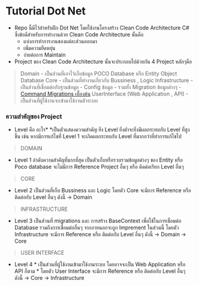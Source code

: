# Tutorial Dot Net
  * Repo  นี้มีไว้สำหรับฝึก Dot  Net  โดยใช้งานโครงสร้าง Clean Code Architecture C# ซึ่งข้อดีสำหรับการทำงานด้วย  Clean Code  Architecture นั้นคือ
    * แบ่งการทำการงานของแต่ละส่วนออกมา
    * เพิ่มความยืดหยุ่น
    * ง่ายต่อการ  Maintain
  * Project ของ Clean Code Architecture นั้นจะประกอบไปด้วยกัน  4 Project หลักๆคือ
  > Domain
            -  เป็นส่วนที่เอาไว้เก็บข้อมูล POCO Database หรือ Entity Object Database
> Core
            - เป็นส่วนที่ทำงานเกี่ยวกับ  Bussiness  , Logic 
> Infrastructure
            - เป็นส่วนที่เชื่อมต่อกับฐานข้อมูล
            - Config ข้อมูล
            - รวมทั้ง Migration ข้อมูลต่างๆ
            - [Command Migrations เบื้องต้น](https://github.com/Suphanat-th/TutorialDotNet/blob/main/Migration.md "[Command Migrations เบื้องต้น]")
> UserInterface (Web  Application , API)
            - เป็นส่วนที่ผู้ใช้งานจะเข้ามาใช้งานตัวระบบ

### ความสำคัญของ Project
  * Level คือ อะไร*
    *เป็นตัวแสดงความสำคัญ ยิ่ง  Level ยิ่งต่ำจะยิ่งมีผลกระทบกับ  Level ที่สูงขึ้น เช่น หากมีการแก้ไขที่ Level 1  จะเกิดผลกระทบกับ Level ที่มากกว่าที่ทำการแก้ไขไป

> DOMAIN
* Level 1
      ลำดับความสำคัญที่มากที่สุด เป็นตัวเก็บหรือรวบรวมข้อมูลต่างๆ ของ Entity หรือ Poco database
      จะไม่มีการ Reference Project อื่นๆ หรือ ติดต่อเรียก Level  อื่นๆ

> CORE
* Level 2
      เป็นส่วนที่เก็บ Bussiness และ Logic
      โดยตัว Core  จะมีการ Reference หรือ ติดต่อกับ  Level  อื่นๆ ดังนี้
       -> Domain

> INFRASTRUCTURE
* Level 3
		เป็นส่วนที่ migrations  และ  การสร้าง BaseContext เพื่อใช้ในการเชื่อมต่อ Database  รวมถึงการเชื่อมต่ออื่นๆ จากภายนอกจะถูก  Imprement ในส่วนนี้
		โดยตัว Infrastructure  จะมีการ Reference หรือ ติดต่อกับ  Level  อื่นๆ ดังนี้
        ->  Domain
        ->  Core

> USER INTERFACE
* Level 4
		* เป็นส่วนที่ผู้ใช้งานเข้ามาใช้งานระบบ โดยอาจจะเป็น Web Application หรือ  API ก็ตาม
		* โดยตัว User Interface  จะมีการ Reference หรือ ติดต่อกับ  Level  อื่นๆ ดังนี้
         -> Core
         -> Infrastructure